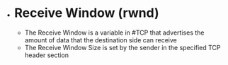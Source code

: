 - # Receive Window (rwnd)
	- The Receive Window is a variable in #TCP that advertises the amount of data that the destination side can receive
	- The Receive Window Size is set by the sender in the specified TCP header section